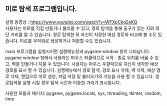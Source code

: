 ## 미로 탐색 프로그램입니다.
실행 동영상 : https://www.youtube.com/watch?v=WFXpCkqSsKQ
<br>
사용자는 미로를 직접 만들거나 불러올 수 있고, 경로 탐색을 통해 출구가 있는 지와 최단 거리를 알 수 있습니다.
경로 탐색한 뒤 자신이 지정한 예상 경로와 비교해 볼 수도 있습니다. 미로를 무작위로 생성하거나 저장할 수도 있습니다.

main 프로그램을 실행시키면 실행메뉴창과 pygame window 창이 나타납니다.
pygame window 창에서
사용자는 마우스 좌클릭으로 시작ㆍ종료 위치를 바꿀 수 있고, 벽을 만들거나 지울 수 있습니다.
사용자는 마우스 우클릭으로 자신이 생각한 예상 경로를 표시 할 수 있습니다.
실행메뉴에서
경로 탐색, 경로 표시 삭제, 벽 삭제, 예상 경로 삭제, 랜덤으로 미로 생성, 파일 저장 및 불러오기의 기능을 사용 할 수 있습니다.
경로탐색을 실행 시킬 경우 탐색 시간과 이동한 거리가 표시됩니다.

사용한 모듈과 패키지:
pygame, pygame.locals, sys, threading, tkinter, random, time

